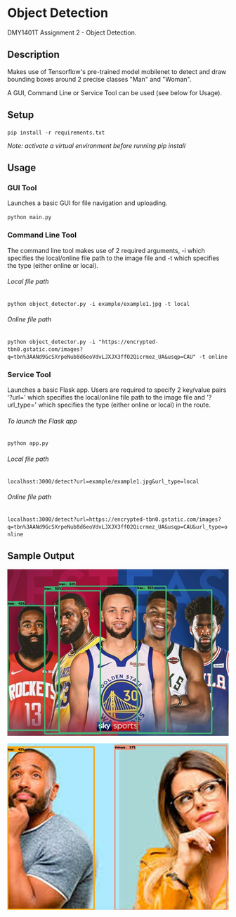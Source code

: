 # Object Detection

DMY1401T Assignment 2 - Object Detection.

## Description
Makes use of Tensorflow's pre-trained model mobilenet to detect and draw bounding boxes around 2 precise classes "Man" 
and "Woman".

A GUI, Command Line or Service Tool can be used (see below for Usage).

## Setup
`pip install -r requirements.txt`

*Note: activate a virtual environment before running pip install*

## Usage

### GUI Tool
Launches a basic GUI for file navigation and uploading.

`python main.py`

### Command Line Tool
The command line tool makes use of 2 required arguments, -i which specifies the local/online file path to the image file
and -t which specifies the type (either online or local).

###### Local file path

`python object_detector.py -i example/example1.jpg -t local`

###### Online file path

`python object_detector.py -i "https://encrypted-tbn0.gstatic.com/images?q=tbn%3AANd9GcSXrpeNub8d6eoVdvLJXJX3ffO2Qicrmez_UA&usqp=CAU" -t online`

### Service Tool
Launches a basic Flask app. Users are required to specify 2 key/value pairs '?url=' which specifies the local/online
 file path to the image file and '?url_type=' which specifies the type (either online or local) in the route.

###### To launch the Flask app

`python app.py`

###### Local file path

`localhost:3000/detect?url=example/example1.jpg&url_type=local`

###### Online file path

`localhost:3000/detect?url=https://encrypted-tbn0.gstatic.com/images?q=tbn%3AANd9GcSXrpeNub8d6eoVdvLJXJX3ffO2Qicrmez_UA&usqp=CAU&url_type=online`

## Sample Output

![photo_name](example/output1.jpg)

![photo_name](example/output2.jpg)



